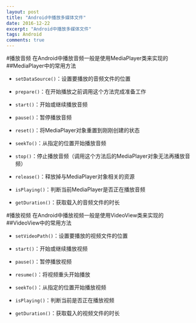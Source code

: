 ```yaml
---
layout: post
title: "Android中播放多媒体文件"
date: 2016-12-22
excerpt: "Android中播放多媒体文件"
tags: Android
comments: true
---
```


#播放音频
在Android中播放音频一般是使用MediaPlayer类来实现的
##MediaPlayer中的常用方法
- `setDataSource()`：设置要播放的音频文件的位置

- `prepare()`：在开始播放之前调用这个方法完成准备工作

- `start()`：开始或继续播放音频

- `pause()`：暂停播放音频

- `reset()`：将MediaPlayer对象重置到刚刚创建的状态

- `seekTo()`：从指定的位置开始播放音频

- `stop()`：停止播放音频（调用这个方法后的MediaPlayer对象无法再播放音频）

- `release()`：释放掉与MediaPlayer对象相关的资源

- `isPlaying()`：判断当前MediaPlayer是否正在播放音频

- `getDuration()`：获取载入的音频文件的时长

#播放视频
在Android中播放视频一般是使用VideoView类来实现的
##VideoView中的常用方法
- `setVideoPath()`：设置要播放的视频文件的位置

- `start()`：开始或继续播放视频

- `pause()`：暂停播放视频

- `resume()`：将视频重头开始播放

- `seekTo()`：从指定的位置开始播放视频

- `isPlaying()`：判断当前是否正在播放视频

- `getDuration()`：获取载入的视频文件的时长